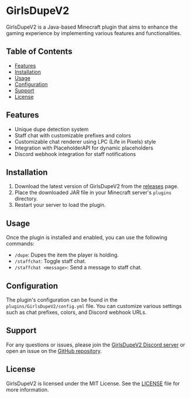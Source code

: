 # GirlsDupeV2

GirlsDupeV2 is a Java-based Minecraft plugin that aims to enhance the gaming experience by implementing various features and functionalities.

## Table of Contents

- [Features](#features)
- [Installation](#installation)
- [Usage](#usage)
- [Configuration](#configuration)
- [Support](#support)
- [License](#license)

## Features

- Unique dupe detection system
- Staff chat with customizable prefixes and colors
- Customizable chat renderer using LPC (Life in Pixels) style
- Integration with PlaceholderAPI for dynamic placeholders
- Discord webhook integration for staff notifications

## Installation

1. Download the latest version of GirlsDupeV2 from the [releases](https://github.com/EmmaTheSigma/GirlsDupeV2/releases) page.
2. Place the downloaded JAR file in your Minecraft server's `plugins` directory.
3. Restart your server to load the plugin.

## Usage

Once the plugin is installed and enabled, you can use the following commands:

- `/dupe`: Dupes the item the player is holding.
- `/staffchat`: Toggle staff chat.
- `/staffchat <message>`: Send a message to staff chat.

## Configuration

The plugin's configuration can be found in the `plugins/GirlsDupeV2/config.yml` file. You can customize various settings such as chat prefixes, colors, and Discord webhook URLs.

## Support

For any questions or issues, please join the [GirlsDupeV2 Discord server](https://discord.gg/yourserverinvite) or open an issue on the [GitHub repository](https://github.com/yourusername/GirlsDupeV2/issues).

## License

GirlsDupeV2 is licensed under the MIT License. See the [LICENSE](https://github.com/yourusername/GirlsDupeV2/blob/main/LICENSE) file for more information.
